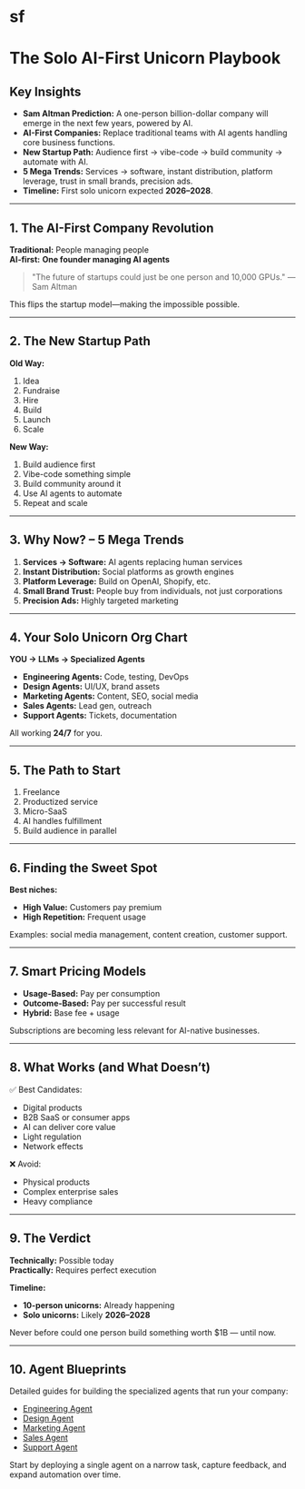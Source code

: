 # sf
# The Solo AI-First Unicorn Playbook

## Key Insights
- **Sam Altman Prediction:** A one-person billion-dollar company will emerge in the next few years, powered by AI.
- **AI-First Companies:** Replace traditional teams with AI agents handling core business functions.
- **New Startup Path:** Audience first → vibe-code → build community → automate with AI.
- **5 Mega Trends:** Services → software, instant distribution, platform leverage, trust in small brands, precision ads.
- **Timeline:** First solo unicorn expected **2026–2028**.

---

## 1. The AI-First Company Revolution
**Traditional:** People managing people  
**AI-first:** **One founder managing AI agents**

> "The future of startups could just be one person and 10,000 GPUs." — Sam Altman

This flips the startup model—making the impossible possible.

---

## 2. The New Startup Path
**Old Way:**
1. Idea
2. Fundraise
3. Hire
4. Build
5. Launch
6. Scale

**New Way:**
1. Build audience first
2. Vibe-code something simple
3. Build community around it
4. Use AI agents to automate
5. Repeat and scale

---

## 3. Why Now? – 5 Mega Trends
1. **Services → Software:** AI agents replacing human services
2. **Instant Distribution:** Social platforms as growth engines
3. **Platform Leverage:** Build on OpenAI, Shopify, etc.
4. **Small Brand Trust:** People buy from individuals, not just corporations
5. **Precision Ads:** Highly targeted marketing

---

## 4. Your Solo Unicorn Org Chart
**YOU → LLMs → Specialized Agents**

- **Engineering Agents:** Code, testing, DevOps
- **Design Agents:** UI/UX, brand assets
- **Marketing Agents:** Content, SEO, social media
- **Sales Agents:** Lead gen, outreach
- **Support Agents:** Tickets, documentation

All working **24/7** for you.

---

## 5. The Path to Start
1. Freelance
2. Productized service
3. Micro-SaaS
4. AI handles fulfillment
5. Build audience in parallel

---

## 6. Finding the Sweet Spot
**Best niches:**
- **High Value:** Customers pay premium
- **High Repetition:** Frequent usage

Examples: social media management, content creation, customer support.

---

## 7. Smart Pricing Models
- **Usage-Based:** Pay per consumption
- **Outcome-Based:** Pay per successful result
- **Hybrid:** Base fee + usage

Subscriptions are becoming less relevant for AI-native businesses.

---

## 8. What Works (and What Doesn’t)
✅ Best Candidates:
- Digital products
- B2B SaaS or consumer apps
- AI can deliver core value
- Light regulation
- Network effects

❌ Avoid:
- Physical products
- Complex enterprise sales
- Heavy compliance

---

## 9. The Verdict
**Technically:** Possible today  
**Practically:** Requires perfect execution

**Timeline:**
- **10-person unicorns:** Already happening
- **Solo unicorns:** Likely **2026–2028**

Never before could one person build something worth $1B — until now.

---

## 10. Agent Blueprints
Detailed guides for building the specialized agents that run your company:
- [Engineering Agent](agents/engineering.md)
- [Design Agent](agents/design.md)
- [Marketing Agent](agents/marketing.md)
- [Sales Agent](agents/sales.md)
- [Support Agent](agents/support.md)

Start by deploying a single agent on a narrow task, capture feedback, and expand automation over time.
